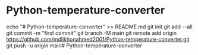 # Python-temperature-converter
echo "# Python-temperature-converter" >> README.md
git init
git add --all
git commit -m "first commit"
git branch -M main
git remote add origin https://github.com/mdlikhonahmed2001/Python-temperature-converter.git
git push -u origin main# Python-temperature-converter
